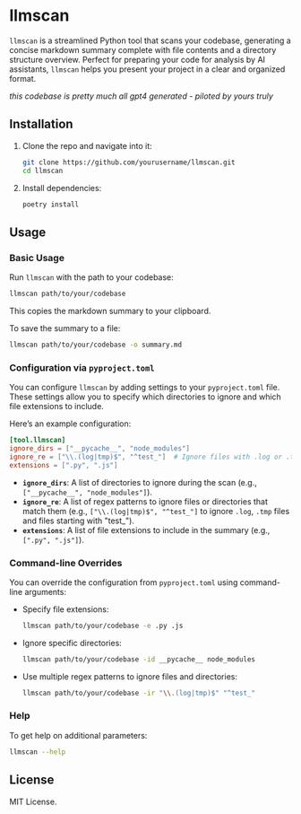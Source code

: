 # llmscan

`llmscan` is a streamlined Python tool that scans your codebase, generating a concise markdown summary complete with file contents and a directory structure overview. Perfect for preparing your code for analysis by AI assistants, `llmscan` helps you present your project in a clear and organized format.

_this codebase is pretty much all gpt4 generated - piloted by yours truly_

## Installation

1. Clone the repo and navigate into it:
   ```bash
   git clone https://github.com/yourusername/llmscan.git
   cd llmscan
   ```
2. Install dependencies:
   ```bash
   poetry install
   ```

## Usage

### Basic Usage
Run `llmscan` with the path to your codebase:
```bash
llmscan path/to/your/codebase
```
This copies the markdown summary to your clipboard.

To save the summary to a file:
```bash
llmscan path/to/your/codebase -o summary.md
```

### Configuration via `pyproject.toml`
You can configure `llmscan` by adding settings to your `pyproject.toml` file. These settings allow you to specify which directories to ignore and which file extensions to include.

Here’s an example configuration:

```toml
[tool.llmscan]
ignore_dirs = ["__pycache__", "node_modules"]
ignore_re = ["\\.(log|tmp)$", "^test_"]  # Ignore files with .log or .tmp extensions and files starting with "test_"
extensions = [".py", ".js"]
```

- **`ignore_dirs`**: A list of directories to ignore during the scan (e.g., `["__pycache__", "node_modules"]`).
- **`ignore_re`**: A list of regex patterns to ignore files or directories that match them (e.g., `["\\.(log|tmp)$", "^test_"]` to ignore `.log`, `.tmp` files and files starting with "test_").
- **`extensions`**: A list of file extensions to include in the summary (e.g., `[".py", ".js"]`).

### Command-line Overrides
You can override the configuration from `pyproject.toml` using command-line arguments:

- Specify file extensions:
  ```bash
  llmscan path/to/your/codebase -e .py .js
  ```

- Ignore specific directories:
  ```bash
  llmscan path/to/your/codebase -id __pycache__ node_modules
  ```

- Use multiple regex patterns to ignore files and directories:
  ```bash
  llmscan path/to/your/codebase -ir "\\.(log|tmp)$" "^test_"
  ```

### Help
To get help on additional parameters:
```bash
llmscan --help
```

## License

MIT License.
